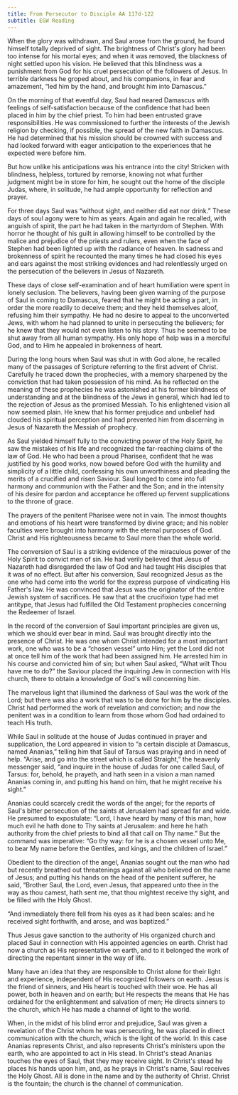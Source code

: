 ```yaml
---
title: From Persecutor to Disciple AA 117d-122
subtitle: EGW Reading
---
```


When the glory was withdrawn, and Saul arose from the ground, he found himself totally deprived of sight. The brightness of Christ's glory had been too intense for his mortal eyes; and when it was removed, the blackness of night settled upon his vision. He believed that this blindness was a punishment from God for his cruel persecution of the followers of Jesus. In terrible darkness he groped about, and his companions, in fear and amazement, “led him by the hand, and brought him into Damascus.”

On the morning of that eventful day, Saul had neared Damascus with feelings of self-satisfaction because of the confidence that had been placed in him by the chief priest. To him had been entrusted grave responsibilities. He was commissioned to further the interests of the Jewish religion by checking, if possible, the spread of the new faith in Damascus. He had determined that his mission should be crowned with success and had looked forward with eager anticipation to the experiences that he expected were before him.

But how unlike his anticipations was his entrance into the city! Stricken with blindness, helpless, tortured by remorse, knowing not what further judgment might be in store for him, he sought out the home of the disciple Judas, where, in solitude, he had ample opportunity for reflection and prayer.

For three days Saul was “without sight, and neither did eat nor drink.” These days of soul agony were to him as years. Again and again he recalled, with anguish of spirit, the part he had taken in the martyrdom of Stephen. With horror he thought of his guilt in allowing himself to be controlled by the malice and prejudice of the priests and rulers, even when the face of Stephen had been lighted up with the radiance of heaven. In sadness and brokenness of spirit he recounted the many times he had closed his eyes and ears against the most striking evidences and had relentlessly urged on the persecution of the believers in Jesus of Nazareth.

These days of close self-examination and of heart humiliation were spent in lonely seclusion. The believers, having been given warning of the purpose of Saul in coming to Damascus, feared that he might be acting a part, in order the more readily to deceive them; and they held themselves aloof, refusing him their sympathy. He had no desire to appeal to the unconverted Jews, with whom he had planned to unite in persecuting the believers; for he knew that they would not even listen to his story. Thus he seemed to be shut away from all human sympathy. His only hope of help was in a merciful God, and to Him he appealed in brokenness of heart.

During the long hours when Saul was shut in with God alone, he recalled many of the passages of Scripture referring to the first advent of Christ. Carefully he traced down the prophecies, with a memory sharpened by the conviction that had taken possession of his mind. As he reflected on the meaning of these prophecies he was astonished at his former blindness of understanding and at the blindness of the Jews in general, which had led to the rejection of Jesus as the promised Messiah. To his enlightened vision all now seemed plain. He knew that his former prejudice and unbelief had clouded his spiritual perception and had prevented him from discerning in Jesus of Nazareth the Messiah of prophecy.

As Saul yielded himself fully to the convicting power of the Holy Spirit, he saw the mistakes of his life and recognized the far-reaching claims of the law of God. He who had been a proud Pharisee, confident that he was justified by his good works, now bowed before God with the humility and simplicity of a little child, confessing his own unworthiness and pleading the merits of a crucified and risen Saviour. Saul longed to come into full harmony and communion with the Father and the Son; and in the intensity of his desire for pardon and acceptance he offered up fervent supplications to the throne of grace.

The prayers of the penitent Pharisee were not in vain. The inmost thoughts and emotions of his heart were transformed by divine grace; and his nobler faculties were brought into harmony with the eternal purposes of God. Christ and His righteousness became to Saul more than the whole world.

The conversion of Saul is a striking evidence of the miraculous power of the Holy Spirit to convict men of sin. He had verily believed that Jesus of Nazareth had disregarded the law of God and had taught His disciples that it was of no effect. But after his conversion, Saul recognized Jesus as the one who had come into the world for the express purpose of vindicating His Father's law. He was convinced that Jesus was the originator of the entire Jewish system of sacrifices. He saw that at the crucifixion type had met antitype, that Jesus had fulfilled the Old Testament prophecies concerning the Redeemer of Israel.

In the record of the conversion of Saul important principles are given us, which we should ever bear in mind. Saul was brought directly into the presence of Christ. He was one whom Christ intended for a most important work, one who was to be a “chosen vessel” unto Him; yet the Lord did not at once tell him of the work that had been assigned him. He arrested him in his course and convicted him of sin; but when Saul asked, “What wilt Thou have me to do?” the Saviour placed the inquiring Jew in connection with His church, there to obtain a knowledge of God's will concerning him.

The marvelous light that illumined the darkness of Saul was the work of the Lord; but there was also a work that was to be done for him by the disciples. Christ had performed the work of revelation and conviction; and now the penitent was in a condition to learn from those whom God had ordained to teach His truth.

While Saul in solitude at the house of Judas continued in prayer and supplication, the Lord appeared in vision to “a certain disciple at Damascus, named Ananias,” telling him that Saul of Tarsus was praying and in need of help. “Arise, and go into the street which is called Straight,” the heavenly messenger said, “and inquire in the house of Judas for one called Saul, of Tarsus: for, behold, he prayeth, and hath seen in a vision a man named Ananias coming in, and putting his hand on him, that he might receive his sight.”

Ananias could scarcely credit the words of the angel; for the reports of Saul's bitter persecution of the saints at Jerusalem had spread far and wide. He presumed to expostulate: “Lord, I have heard by many of this man, how much evil he hath done to Thy saints at Jerusalem: and here he hath authority from the chief priests to bind all that call on Thy name.” But the command was imperative: “Go thy way: for he is a chosen vessel unto Me, to bear My name before the Gentiles, and kings, and the children of Israel.”

Obedient to the direction of the angel, Ananias sought out the man who had but recently breathed out threatenings against all who believed on the name of Jesus; and putting his hands on the head of the penitent sufferer, he said, “Brother Saul, the Lord, even Jesus, that appeared unto thee in the way as thou camest, hath sent me, that thou mightest receive thy sight, and be filled with the Holy Ghost.

“And immediately there fell from his eyes as it had been scales: and he received sight forthwith, and arose, and was baptized.”

Thus Jesus gave sanction to the authority of His organized church and placed Saul in connection with His appointed agencies on earth. Christ had now a church as His representative on earth, and to it belonged the work of directing the repentant sinner in the way of life.

Many have an idea that they are responsible to Christ alone for their light and experience, independent of His recognized followers on earth. Jesus is the friend of sinners, and His heart is touched with their woe. He has all power, both in heaven and on earth; but He respects the means that He has ordained for the enlightenment and salvation of men; He directs sinners to the church, which He has made a channel of light to the world.

When, in the midst of his blind error and prejudice, Saul was given a revelation of the Christ whom he was persecuting, he was placed in direct communication with the church, which is the light of the world. In this case Ananias represents Christ, and also represents Christ's ministers upon the earth, who are appointed to act in His stead. In Christ's stead Ananias touches the eyes of Saul, that they may receive sight. In Christ's stead he places his hands upon him, and, as he prays in Christ's name, Saul receives the Holy Ghost. All is done in the name and by the authority of Christ. Christ is the fountain; the church is the channel of communication.